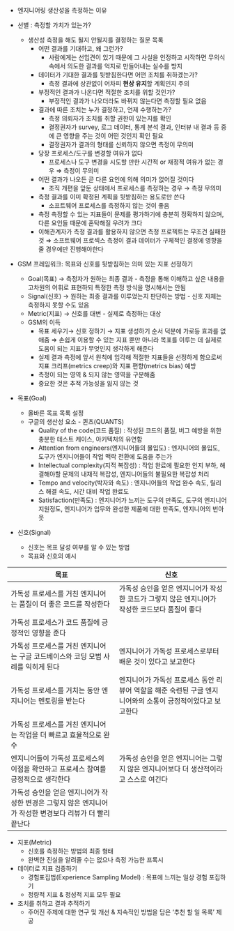 - 엔지니어링 생산성을 측정하는 이유
- 선별 : 측정할 가치가 있는가?
    
    - 생산성 측정을 해도 될지 안될지를 결정하는 질문 목록
        - 어떤 결과를 기대하고, 왜 그런가?
            - 사람에게는 선입견이 있기 때문에 그 사실을 인정하고 시작하면 무의식 속에서 의도한 결과를 억지로 만들어내는 실수를 방지
        - 데이터가 기대한 결과를 뒷받침한다면 어떤 조치를 취하겠는가?
            - 측정 결과에 상관없이 어차피 **현상 유지**할 계획인지 주의
        - 부정적인 결과가 나온다면 적절한 조치를 위할 것인가?
            - 부정적인 결과가 나오더라도 바뀌지 않는다면 측정할 필요 없음
        - 결과에 따른 조치는 누가 결정하고, 언제 수행하는가?
            - 측정 의뢰자가 조치를 취할 권한이 있는지를 확인
            - 결정권자가 survey, 로그 데이터, 통계 분석 결과, 인터뷰 내 결과 등 중에 큰 영향을 주는 것이 어떤 것인지 확인 필요
            - 결정권자가 결과의 형태를 신뢰하지 않으면 측정이 무의미
        - 당장 프로세스/도구를 변경할 여유가 없다
            - 프로세스나 도구 변경을 시도할 만한 시간적 or 재정적 여유가 없는 경우 ⇒ 측정이 무의미
        - 어떤 결과가 나오든 곧 다른 요인에 의해 의미가 없어질 것이다
            - 조직 개편을 앞둔 상태에서 프로세스를 측정하는 경우 → 측정 무의미
        - 측정 결과를 이미 확정된 계획을 뒷받침하는 용도로만 쓴다
            - 소프트웨어 프로세스를 측정하지 않는 것이 좋음
        - 측정 측정할 수 있는 지표들이 문제를 평가하기에 충분히 정확하지 않으며, 다른 요인들 때문에 혼탁해질 우려가 크다
        - 이해관계자가 측정 결과를 활용하지 않으면 측정 프로젝트는 무조건 실패한 것 ⇒ 소프트웨어 프로섹스 측정이 결과 데이터가 구체적인 결정에 영향을 줄 경우에만 진행해야한다
- GSM 프레임워크: 목표와 신호를 뒷받침하는 의미 있는 지표 선정하기
    
    - Goal(목표) → 측정자가 원하는 최종 결과 - 측정을 통해 이해하고 싶은 내용을 고차원의 어휘로 표현하되 특정한 측정 방식을 명시해서는 안됨
    - Signal(신호) → 원하는 최종 결과를 이루었는지 판단하는 방법 - 신호 자체는 측정하지 못할 수도 있음
    - Metric(지표) → 신호를 대변 - 실제로 측정하는 대상
    - GSM의 이득
        - 목표 세우기→ 신호 정하기 → 지표 생성하기 순서 덕분에 가로등 효과를 없애줌 ⇒ 손쉽게 이용할 수 있는 지표 뿐만 아니라 목표를 이루는 데 실제로 도움이 되는 지표가 무엇인지 생각하게 해준다
        - 실제 결과 측정에 앞서 원칙에 입각해 적절한 지표들을 선정하게 함으로써 지표 크리프(metrics creep)와 지표 편향(metrics bias) 예방
        - 측정이 되는 영역 & 되지 않는 영역을 구분해줌
        - 중요한 것은 추적 가능성을 잃지 않는 것
- 목표(Goal)
    
    - 올바른 목표 목록 설정
    - 구글의 생산성 요소 - 퀸츠(QUANTS)
        - Quality of the code(코드 품질) : 작성된 코드의 품질, 버그 예방을 위한 충분한 테스트 케이스, 아키텍처의 유연함
        - Attention from engineers(엔지니어들의 몰입도) : 엔지니어의 몰입도, 도구가 엔지니어들이 작업 맥락 전환에 도움을 주는가
        - Intellectual complexity(지적 복잡성) : 작업 완료에 필요한 인지 부하, 해결해야할 문제의 내재적 복잡성, 엔지니어들의 불필요한 복잡성 처리
        - Tempo and velocity(박자와 속도) : 엔지니어들의 작업 완수 속도, 릴리스 해결 속도, 시간 대비 작업 완료도
        - Satisfaction(만족도) : 엔지니어가 느끼는 도구의 만족도, 도구의 엔지니어 지원정도, 엔지니어가 업무와 완성한 제품에 대한 만족도, 엔지니어의 번아웃
- 신호(Signal)
    
    - 신호는 목표 달성 여부를 알 수 있는 방법
    - 목표와 신호의 예시

|목표|신호|
|---|---|
|가독성 프로세스를 거친 엔지니어는 품질이 더 좋은 코드를 작성한다|가독성 승인을 얻은 엔지니어가 작성한 코드가 그렇지 않은 엔지니어가 작성한 코드보다 품질이 좋다|
|가독성 프로세스가 코드 품질에 긍정적인 영향을 준다||
|가독성 프로세스를 거친 엔지니어는 구글 코드베이스와 코딩 모범 사례를 익히게 된다|엔지니어가 가독성 프로세스로부터 배운 것이 있다고 보고한다|
|가독성 프로세스를 거치는 동안 엔지니어는 멘토링을 받는다|엔지니어가 가독성 프로세스 동안 리뷰어 역할을 해준 숙련된 구글 엔지니어와의 소통이 긍정적이었다고 보고한다|
|가독성 프로세스를 거친 엔지니어는 작업을 더 빠르고 효율적으로 완수||
|엔지니어들이 가독성 프로세스의 이점을 확인하고 프로세스 참여를 긍정적으로 생각한다|가독성 승인을 얻은 엔지니어는 그렇지 않은 엔지니어보다 더 생산적이라고 스스로 여긴다|
|가독성 승인을 얻은 엔지니어가 작성한 변경은 그렇지 않은 엔지니어가 작성한 변경보다 리뷰가 더 빨리 끝난다||
    
- 지표(Metric)
    - 신호를 측정하는 방법의 최종 형태
    - 완벽한 진실을 알려줄 수는 없으나 측정 가능한 프록시
- 데이터로 지표 검증하기
    - 경험표집법(Experience Sampling Model) : 목표에 느끼는 일상 경험 포집하기
    - 정량적 지표 & 정성적 지표 모두 필요
- 조치를 취하고 결과 추적하기
    - 주어진 주제에 대한 연구 및 개선 & 지속적인 방법을 담은 ‘추천 할 일 목록’ 제공